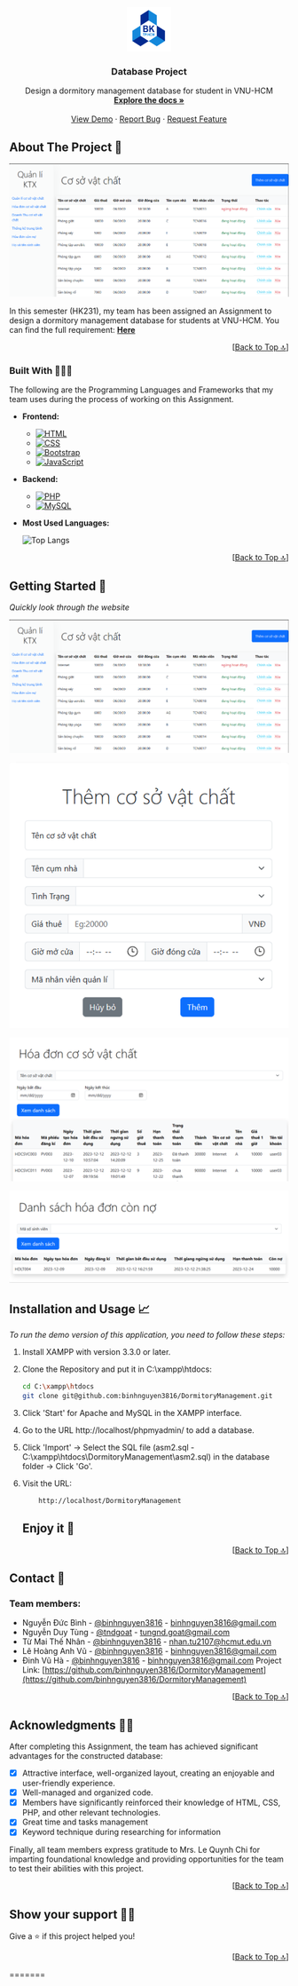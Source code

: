 <a name="readme-top"></a>

<!-- HCMUT LOGO -->
<div align="center">
  <a href="https://github.com/LekiizRaii/HCMUT-SSPS_L01_Group8">
    <img src="Demo_images/logo_hcmut.png" alt="Logo" width="80" height="80">
  </a>

  <h3 align="center">Database Project</h3>

  <p align="center">
    Design a dormitory management database for student in VNU-HCM
    <br />
    <a href="https://drive.google.com/file/d/1fQzmcFxvDxEK1eajP___lz2qYBNqP-Wc/view?usp=sharing"><strong>Explore the docs »</strong></a>
    <br />
    <br />
    <a href="#getting-started-🚀">View Demo</a>
    ·
    <a href="https://github.com/binhnguyen3816/DormitoryManagement/issues">Report Bug</a>
    ·
    <a href="https://github.com/binhnguyen3816/DormitoryManagement/issues">Request Feature</a>
  </p>
</div>



<!-- ABOUT THE PROJECT -->
## About The Project 🔎

![Main page](/Demo_images/1.png) 

In this semester (HK231), my team has been assigned an Assignment to design a dormitory management database for students at VNU-HCM. You can find the full requirement: <a href="https://drive.google.com/file/d/1xSWaqMsUcUIZqURM1UI6GEfWlwwmbDP_/view?usp=sharing"><strong> Here</strong></a>



<p align="right">[<a href="#readme-top">Back to Top 🔝</a>]</p>



### Built With 👨🏻‍💻

The following are the Programming Languages and Frameworks that my team uses during the process of working on this Assignment.

* **Frontend:**
  * [![HTML][html.logo]][HTML-url]
  * [![CSS][css.logo]][CSS-url]
  * [![Bootstrap][Bootstrap.com]][Bootstrap-url]
  * [![JavaScript][js.logo]][JavaScript-url]

* **Backend:**
  * [![PHP][php.logo]][PHP-url]
  * [![MySQL][mysql.logo]][MySQL-url]

* **Most Used Languages:**

    ![Top Langs](https://github-readme-stats.vercel.app/api/top-langs/?username=LekiizRaii&exclude_repo=TFP-POC,Tetris,LekiizRaii,EnglishOCR,CO2011_HK221_Assignment&layout=pie)

<p align="right">[<a href="#readme-top">Back to Top 🔝</a>]</p>



<!-- GETTING STARTED -->
## Getting Started 🚀

_Quickly look through the website_

![Main page](/Demo_images/1.png)

![Product page](/Demo_images/2.png)

![Search page](/Demo_images/3.png)

![News page](/Demo_images/4.png)

<!-- USAGE EXAMPLES -->
## Installation and Usage 📈

_To run the demo version of this application, you need to follow these steps:_

1. Install XAMPP with version 3.3.0 or later.
2. Clone the Repository and put it in C:\xampp\htdocs:
   ```sh
   cd C:\xampp\htdocs
   git clone git@github.com:binhnguyen3816/DormitoryManagement.git
   ```
3. Click 'Start' for Apache and MySQL in the XAMPP interface.
4. Go to the URL http://localhost/phpmyadmin/ to add a database.
5. Click 'Import' -> Select the SQL file (asm2.sql - C:\xampp\htdocs\DormitoryManagement\asm2.sql) in the database folder -> Click 'Go'.
6. Visit the URL:
    ```sh
        http://localhost/DormitoryManagement
    ```

    <h2>Enjoy it 🥳</h2>

<p align="right">[<a href="#readme-top">Back to Top 🔝</a>]</p>



<!-- CONTACT -->
## Contact 📧
<h3>Team members:</h3>

* Nguyễn Đức Bình - [@binhnguyen3816](https://github.com/binhnguyen3816) - binhnguyen3816@gmail.com
* Nguyễn Duy Tùng - [@tndgoat](https://github.com/tndgoat) - tungnd.goat@gmail.com
* Từ Mai Thế Nhân - [@binhnguyen3816](https://github.com/Nagiseishiro123) - nhan.tu2107@hcmut.edu.vn
* Lê Hoàng Anh Vũ - [@binhnguyen3816](https://github.com/binhnguyen3816) - binhnguyen3816@gmail.com
* Đinh Vũ Hà - [@binhnguyen3816](https://github.com/binhnguyen3816) - binhnguyen3816@gmail.com
Project Link: [https://github.com/binhnguyen3816/DormitoryManagement](https://github.com/binhnguyen3816/DormitoryManagement)

<p align="right">[<a href="#readme-top">Back to Top 🔝</a>]</p>


<!-- ACKNOWLEDGMENTS -->
## Acknowledgments 🙏🏻
After completing this Assignment, the team has achieved significant advantages for the constructed database:
- [x] Attractive interface, well-organized layout, creating an enjoyable and user-friendly experience.
- [x] Well-managed and organized code.
- [x] Members have significantly reinforced their knowledge of HTML, CSS, PHP, and other relevant technologies.
- [x] Great time and tasks management
- [x] Keyword technique during researching for information

Finally, all team members express gratitude to Mrs. Le Quynh Chi for imparting foundational knowledge and providing opportunities for the team to test their abilities with this project.

<p align="right">[<a href="#readme-top">Back to Top 🔝</a>]</p>

## Show your support 👨‍🚀

Give a ⭐️ if this project helped you!

<p align="right">[<a href="#readme-top">Back to Top 🔝</a>]</p>



<!-- MARKDOWN LINKS & IMAGES -->
[product-screenshot]: images/screenshot.png

[lateX.com]: https://img.shields.io/badge/Made%20with-LaTeX-1f425f.svg
[vscode.com]: https://img.shields.io/badge/Made%20for-VSCode-1f425f.svg

[vscode.logo]: https://img.shields.io/badge/Visual_Studio_Code-0078D4?style=for-the-badge&logo=visual%20studio%20code&logoColor=white
[overleaf.logo]: https://img.shields.io/badge/Overleaf-47A141?style=for-the-badge&logo=Overleaf&logoColor=white
[git.logo]: https://img.shields.io/badge/GIT-E44C30?style=for-the-badge&logo=git&logoColor=white

[html.logo]: https://img.shields.io/badge/HTML5-E34F26?style=for-the-badge&logo=html5&logoColor=white
[HTML-url]: https://www.w3schools.com/html/default.asp
[css.logo]: https://img.shields.io/badge/CSS3-1572B6?style=for-the-badge&logo=css3&logoColor=white
[CSS-url]: https://www.w3schools.com/css/default.asp
[Bootstrap.com]: https://img.shields.io/badge/Bootstrap-563D7C?style=for-the-badge&logo=bootstrap&logoColor=white
[Bootstrap-url]: https://getbootstrap.com
[js.logo]: https://img.shields.io/badge/JavaScript-323330?style=for-the-badge&logo=javascript&logoColor=F7DF1E
[JavaScript-url]: https://www.w3schools.com/js/default.asp
[php.logo]: https://img.shields.io/badge/PHP-777BB4?style=for-the-badge&logo=php&logoColor=white
[PHP-url]: https://www.php.net/
[mysql.logo]: https://img.shields.io/badge/MySQL-005C84?style=for-the-badge&logo=mysql&logoColor=white
[MySQL-url]: https://www.mysql.com/
=======
